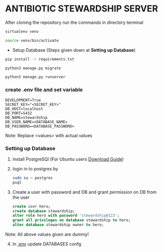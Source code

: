 # ANTIBIOTIC STEWARDSHIP SERVER


After cloning the repository run the commands in directory terminal

```bash
virtualenv venv
```
```bash
source venv/bin/activate
```
- Setup Database (Steps given down at **Setting up Database**)

```bash
pip install -r requirements.txt
```
```bash
python3 manage.py migrate
```
```bash
python3 manage.py runserver
```
### create .env file and set variable

```env
DEVELOPMENT=True
SECRET_KEY="<SECRET_KEY>"
DB_HOST=localhost
DB_PORT=5432
DB_NAME=stewardship
DB_USER_NAME=<DATABASE_NAME>
DB_PASSWORD=<DATABASE_PASSWORD>

```
Note: Replace <<v>values> with actual values

### Setting up Database

1. Install PostgreSQl (For Ubuntu users [Download Guide](https://cloudinfrastructureservices.co.uk/how-to-install-postgresql-on-ubuntu-22-04-server/))

2. login in to postgres by 
    ```bash
    sudo su — postgres
    psql
    ```

3. Create a user with password and DB and grant permission on DB from the user
    ```sql
    create user hero;
    create database stewardship;
    alter role hero with password 'stewardship@123';
    grant all privileges on database stewardship to hero;
    alter database stewardship owner to hero;
    ```
Note: All above values given are dummy!

4. In [.env](./.env) update DATABASES confg

